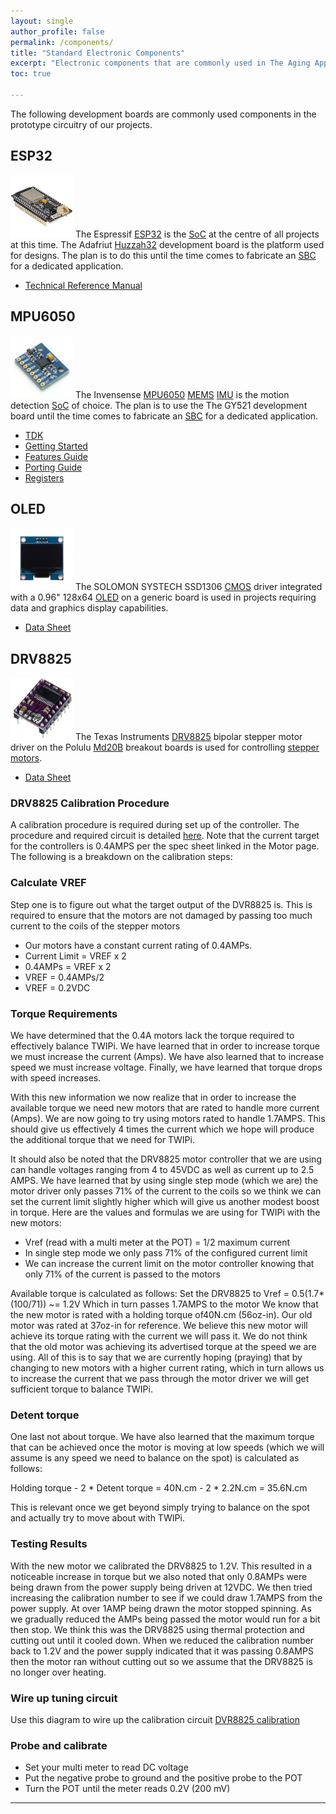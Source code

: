 ```yaml
---
layout: single
author_profile: false
permalink: /components/
title: "Standard Electronic Components"
excerpt: "Electronic components that are commonly used in The Aging Apprentice projects."
toc: true

---
```

The following development boards are commonly used components in the prototype circuitry of our projects.
  
## ESP32
<img src="/assets/images/huzzah32.jpg" alt="ESP32" height="100" width="100"> 
The Espressif <a href="https://en.wikipedia.org/wiki/ESP32">ESP32</a> is the <a href="https://en.wikipedia.org/wiki/System_on_a_chip">SoC</a> at the centre of all projects at this time. The Adafriut <a href="https://learn.adafruit.com/adafruit-huzzah32-esp32-feather/downloads">Huzzah32</a> development board is the platform used for designs. The plan is to do this until the time comes to fabricate an <a href="https://en.wikipedia.org/wiki/Single-board_computer">SBC</a> for a dedicated application.
<ul>
<li><a href="https://github.com/va3wam/va3wam.github.io/blob/master/doc/esp32_technical_reference_manual_en.pdf">Technical Reference Manual</a></li>
</ul>

## MPU6050
<img src="/assets/images/gy521.jpg" alt="MPU6050" height="100" width="100"> 
The Invensense <a href="https://en.wikipedia.org/wiki/InvenSense">MPU6050</a>
<a href="https://en.wikipedia.org/wiki/Microelectromechanical_systems">MEMS</a>
<a href="https://en.wikipedia.org/wiki/Inertial_measurement_unit">IMU</a> 
is the motion detection 
<a href="https://en.wikipedia.org/wiki/System_on_a_chip">SoC</a> 
of choice. The plan is to use the The GY521 development board until the time comes to fabricate an 
<a href="https://en.wikipedia.org/wiki/Single-board_computer">SBC</a> 
for a dedicated application.
<ul>
<li><a href="https://invensense.tdk.com/products/motion-tracking/6-axis/mpu-6050/">TDK</a></li>
<li><a href="https://github.com/va3wam/va3wam.github.io/blob/master/doc/MPU6050/App%20Note%201%20-%20Motion%20Driver%206.12%20Getting%20Started.pdf">Getting Started</a></li>
<li><a href="https://github.com/va3wam/va3wam.github.io/blob/master/doc/MPU6050/App%20Note%202-%20Motion%20Driver%206.12%20Features%20Guide.pdf">Features Guide</a></li>
<li><a href="https://github.com/va3wam/va3wam.github.io/blob/master/doc/MPU6050/App%20Note%203-%20Motion%20Driver%206.12%20Porting%20Guide.pdf">Porting Guide</a></li>
<li><a href="https://github.com/va3wam/va3wam.github.io/blob/master/doc/MPU6050/MPU%20HW%20Offset%20Registers%201.2.pdf">Registers</a></li>
</ul>

## OLED
<img src="/assets/images/I2C-OLED.jpg" alt="OLED" height="100" width="100"> 
The SOLOMON SYSTECH <bold>SSD1306</bold> <a href="https://en.wikipedia.org/wiki/CMOS">CMOS</a> driver integrated with a 0.96" 128x64 <a href="https://en.wikipedia.org/wiki/OLED">OLED</a> on a generic board is used in projects requiring data and graphics display capabilities.
<ul>
<li><a href="https://github.com/va3wam/va3wam.github.io/blob/master/doc/OLED/SSD1306.pdf">Data Sheet</a></li>
</ul>

## DRV8825
<img src="/assets/images/DVR8825.jpg" alt="DRV8825" height="100" width="100"> 
The Texas Instruments <a href="http://www.ti.com/product/DRV8825">DRV8825</a> bipolar stepper motor driver on the Polulu <a href="https://www.pololu.com/product/2133">Md20B</a> breakout boards is used for controlling <a href="https://en.wikipedia.org/wiki/Stepper_motor">stepper motors</a>.
<ul>
<li><a href="https://github.com/va3wam/va3wam.github.io/blob/master/doc/DVR8825/drv8825.pdf">Data Sheet</a></li>
</ul>

### DRV8825 Calibration Procedure
A calibration procedure is required during set up of the controller. The procedure and required circuit is detailed <a  href="https://forum.arduino.cc/index.php?topic=415724.0">here</a>. Note that the current target for the controllers is 0.4AMPS per the spec sheet linked in the Motor page. The following is a breakdown on the calibration steps:

### Calculate VREF
Step one is to figure out what the target output of the DVR8825 is. This is required to ensure that the motors are not damaged by passing too much current to the coils of the stepper motors

<ul>
<li>Our motors have a constant current rating of 0.4AMPs.</li>
<li>Current Limit = VREF x 2</li>
<li>0.4AMPs = VREF x 2</li>
<li>VREF = 0.4AMPs/2</li>
<li>VREF = 0.2VDC</li>
</ul>

### Torque Requirements
We have determined that the 0.4A motors lack the torque required to effectively balance TWIPi. We have learned that in order to increase torque we must increase the current (Amps). We have also learned that to increase speed we must increase voltage. Finally, we have learned that torque drops with speed increases. 

With this new information we now realize that in order to increase the available torque we need new motors that are rated to handle more current (Amps). We are now going to try using motors rated to handle 1.7AMPS. This should give us effectively 4 times the current which we hope will produce the additional torque that we need for TWIPi. 

It should also be noted that the DRV8825 motor controller that we are using can handle voltages ranging from 4 to 45VDC as well as current up to 2.5 AMPS. We have learned that by using single step mode (which we are) the motor driver only passes 71% of the current to the coils so we think we can set the current limit slightly higher which will give us another modest boost in torque. Here are the values and formulas we are using for TWIPi with the new motors:

<ul>
<li>Vref (read with a multi meter at the POT) = 1/2 maximum current</li> 
<li>In single step mode we only pass 71% of the configured current limit</li>
<li>We can increase the current limit on the motor controller knowing that only 71% of the current is passed to the motors</li>
</ul>

Available torque is calculated as follows:
Set the DRV8825 to Vref = 0.5(1.7*(100/71)) ~= 1.2V
Which in turn passes 1.7AMPS to the motor
We know that the new motor is rated with a holding torque of40N.cm (56oz-in). Our old motor was rated at 37oz-in for reference. We believe this new motor will achieve its torque rating with the current we will pass it. We do not think that the old motor was achieving its advertised torque at the speed we are using. All of this is to say that we are currently hoping (praying) that by changing to new motors with a higher current rating, which in turn allows us to increase the current that we pass through the motor driver we will get sufficient torque to balance TWIPi. 

### Detent torque
One last not about torque. We have also learned that the maximum torque that can be achieved once the motor is moving at low speeds (which we will assume is any speed we need to balance on the spot) is calculated as follows:

Holding torque - 2 * Detent torque = 40N.cm - 2 * 2.2N.cm = 35.6N.cm

This is relevant once we get beyond simply trying to balance on the spot and actually try to move about with TWIPi. 

### Testing Results
With the new motor we calibrated the DRV8825 to  1.2V. This resulted in a noticeable increase in torque but we also noted that only 0.8AMPs were being drawn from the power supply being driven at 12VDC. We then tried increasing the calibration number to see if we could draw 1.7AMPS from the power supply. At over 1AMP being drawn the motor stopped spinning. As we gradually reduced the AMPs being passed the motor would run for a bit then stop. We think this was the DRV8825 using thermal protection and cutting out until it cooled down. When we reduced the calibration number back to 1.2V and the power supply indicated that it was passing 0.8AMPS then the motor ran without cutting out so we assume that the DRV8825 is no longer over heating.

### Wire up tuning circuit
Use this diagram to wire up the calibration circuit
<a href="https://github.com/va3wam/TWIPi/blob/master/img/DVR8825-calibrate.png">DVR8825 calibration</a>

### Probe and calibrate
- Set your multi meter to read DC voltage
- Put the negative probe to ground and the positive probe to the POT
- Turn the POT until the meter reads 0.2V (200 mV)

---
